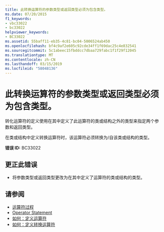 ```yaml
---
title: 此转换运算符的参数类型或返回类型必须为包含类型。
ms.date: 07/20/2015
f1_keywords:
- vbc33022
- bc33022
helpviewer_keywords:
- BC33022
ms.assetid: 55baff11-eb35-4c81-bc04-5006524ab450
ms.openlocfilehash: bf4c9af2e605c92cde34ff1f69dac25c4e832541
ms.sourcegitcommit: 5c1abeec15fbddcc7dbaa729fabc1f1f29f12045
ms.translationtype: MT
ms.contentlocale: zh-CN
ms.lasthandoff: 03/15/2019
ms.locfileid: "58048136"
---
```

# <a name="either-the-parameter-type-or-the-return-type-of-this-conversion-operator-must-be-the-containing-type"></a>此转换运算符的参数类型或返回类型必须为包含类型。
转化运算符的定义使用在其中定义了此运算符的类或结构之外的类型来指定两个参数和返回类型。  
  
 在类或结构中定义转换运算符时，该运算符必须转换为/自该类或结构的类型。  
  
 **错误 ID:** BC33022  
  
## <a name="to-correct-this-error"></a>更正此错误  
  
-   将参数类型或返回类型更改为在其中定义了运算符的类或结构的类型。  
  
## <a name="see-also"></a>请参阅

- [运算符过程](../../visual-basic/programming-guide/language-features/procedures/operator-procedures.md)
- [Operator Statement](../../visual-basic/language-reference/statements/operator-statement.md)
- [如何：定义运算符](../../visual-basic/programming-guide/language-features/procedures/how-to-define-an-operator.md)
- [如何：定义转换运算符](../../visual-basic/programming-guide/language-features/procedures/how-to-define-a-conversion-operator.md)

